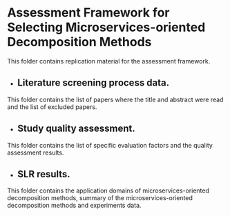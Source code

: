# Assessment Framework for Selecting Microservices-oriented Decomposition Methods
This folder contains replication material for the assessment framework.
* ## Literature screening process data. 
This folder contains the list of papers where the title and abstract were read and the list of excluded papers.
* ## Study quality assessment. 
This folder contains the list of specific evaluation factors and the quality assessment results.
* ## SLR results. 
This folder contains the application domains of microservices-oriented decomposition methods, summary of the microservices-oriented decomposition methods and experiments data.
